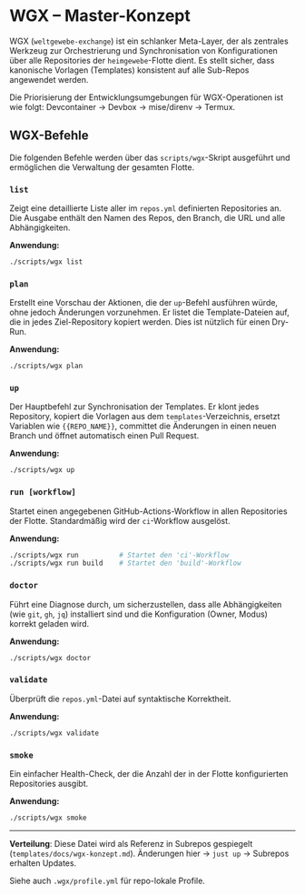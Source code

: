 # WGX – Master-Konzept

WGX (`weltgewebe-exchange`) ist ein schlanker Meta-Layer, der als zentrales Werkzeug zur Orchestrierung und Synchronisation von Konfigurationen über alle Repositories der `heimgewebe`-Flotte dient. Es stellt sicher, dass kanonische Vorlagen (Templates) konsistent auf alle Sub-Repos angewendet werden.

Die Priorisierung der Entwicklungsumgebungen für WGX-Operationen ist wie folgt: Devcontainer → Devbox → mise/direnv → Termux.

## WGX-Befehle

Die folgenden Befehle werden über das `scripts/wgx`-Skript ausgeführt und ermöglichen die Verwaltung der gesamten Flotte.

### `list`
Zeigt eine detaillierte Liste aller im `repos.yml` definierten Repositories an. Die Ausgabe enthält den Namen des Repos, den Branch, die URL und alle Abhängigkeiten.

**Anwendung:**
```bash
./scripts/wgx list
```

### `plan`
Erstellt eine Vorschau der Aktionen, die der `up`-Befehl ausführen würde, ohne jedoch Änderungen vorzunehmen. Er listet die Template-Dateien auf, die in jedes Ziel-Repository kopiert werden. Dies ist nützlich für einen Dry-Run.

**Anwendung:**
```bash
./scripts/wgx plan
```

### `up`
Der Hauptbefehl zur Synchronisation der Templates. Er klont jedes Repository, kopiert die Vorlagen aus dem `templates`-Verzeichnis, ersetzt Variablen wie `{{REPO_NAME}}`, committet die Änderungen in einen neuen Branch und öffnet automatisch einen Pull Request.

**Anwendung:**
```bash
./scripts/wgx up
```

### `run [workflow]`
Startet einen angegebenen GitHub-Actions-Workflow in allen Repositories der Flotte. Standardmäßig wird der `ci`-Workflow ausgelöst.

**Anwendung:**
```bash
./scripts/wgx run          # Startet den 'ci'-Workflow
./scripts/wgx run build    # Startet den 'build'-Workflow
```

### `doctor`
Führt eine Diagnose durch, um sicherzustellen, dass alle Abhängigkeiten (wie `git`, `gh`, `jq`) installiert sind und die Konfiguration (Owner, Modus) korrekt geladen wird.

**Anwendung:**
```bash
./scripts/wgx doctor
```

### `validate`
Überprüft die `repos.yml`-Datei auf syntaktische Korrektheit.

**Anwendung:**
```bash
./scripts/wgx validate
```

### `smoke`
Ein einfacher Health-Check, der die Anzahl der in der Flotte konfigurierten Repositories ausgibt.

**Anwendung:**
```bash
./scripts/wgx smoke
```

---
**Verteilung**: Diese Datei wird als Referenz in Subrepos gespiegelt (`templates/docs/wgx-konzept.md`).
Änderungen hier -> `just up` -> Subrepos erhalten Updates.

Siehe auch `.wgx/profile.yml` für repo-lokale Profile.
